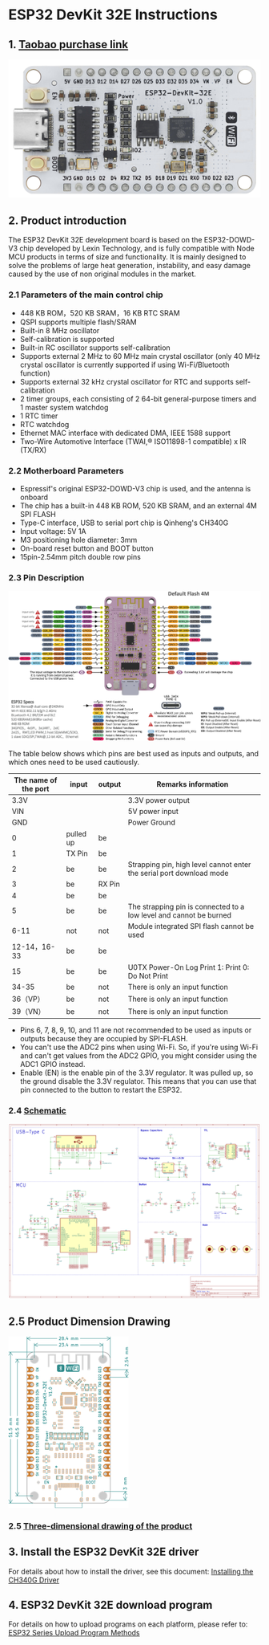 # ESP32 DevKit 32E Instructions

## 1. [Taobao purchase link](https://item.taobao.com/item.htm?ali_refid=a3_430582_1006:1209150026:N:bHry0KBYQUueXMqvQBLQ7A==:ae7ad87b821c162939f1053fd9a53067&ali_trackid=162_ae7ad87b821c162939f1053fd9a53067&id=778630577370&skuId=5318380828567&spm=a21n57.1.0.0)

![Physical drawing](picture/1.png)

## 2. Product introduction

The ESP32 DevKit 32E development board is based on the ESP32-DOWD-V3 chip developed by Lexin Technology, and is fully compatible with Node MCU products in terms of size and functionality. It is mainly designed to solve the problems of large heat generation, instability, and easy damage caused by the use of non original modules in the market.

### 2.1 Parameters of the main control chip

- 448 KB ROM，520 KB SRAM，16 KB RTC SRAM
- QSPI supports multiple flash/SRAM
- Built-in 8 MHz oscillator
- Self-calibration is supported
- Built-in RC oscillator supports self-calibration
- Supports external 2 MHz to 60 MHz main crystal oscillator (only 40 MHz crystal oscillator is currently supported if using Wi-Fi/Bluetooth function)
- Supports external 32 kHz crystal oscillator for RTC and supports self-calibration
- 2 timer groups, each consisting of 2 64-bit general-purpose timers and 1 master system watchdog
- 1 RTC timer
- RTC watchdog
- Ethernet MAC interface with dedicated DMA, IEEE 1588 support
- Two-Wire Automotive Interface (TWAI,® ISO11898-1 compatible) x IR (TX/RX)

### 2.2 Motherboard Parameters

- Espressif's original ESP32-DOWD-V3 chip is used, and the antenna is onboard
- The chip has a built-in 448 KB ROM, 520 KB SRAM, and an external 4M SPI FLASH
- Type-C interface, USB to serial port chip is Qinheng's CH340G
- Input voltage: 5V 1A
- M3 positioning hole diameter: 3mm
- On-board reset button and BOOT button
- 15pin-2.54mm pitch double row pins

### 2.3 Pin Description

![Pin diagram](picture/5.png)

The table below shows which pins are best used as inputs and outputs, and which ones need to be used cautiously.

| The name of the port | input     | output | Remarks information                                          |
| -------------------- | --------- | ------ | ------------------------------------------------------------ |
| 3.3V                 |           |        | 3.3V power output                                            |
| VIN                  |           |        | 5V power input                                               |
| GND                  |           |        | Power Ground                                                 |
| 0                    | pulled up | be     |                                                              |
| 1                    | TX Pin    | be     |                                                              |
| 2                    | be        | be     | Strapping pin, high level cannot enter the serial port download mode |
| 3                    | be        | RX Pin |                                                              |
| 4                    | be        | be     |                                                              |
| 5                    | be        | be     | The strapping pin is connected to a low level and cannot be burned |
| 6-11                 | not       | not    | Module integrated SPI flash cannot be used                   |
| 12-14，16-33         | be        | be     |                                                              |
| 15                   | be        | be     | U0TX Power-On Log Print 1: Print 0: Do Not Print             |
| 34-35                | be        | not    | There is only an input function                              |
| 36（VP）             | be        | not    | There is only an input function                              |
| 39（VN）             | be        | not    | There is only an input function                              |

- Pins 6, 7, 8, 9, 10, and 11 are not recommended to be used as inputs or outputs because they are occupied by SPI-FLASH.
- You can't use the ADC2 pins when using Wi-Fi. So, if you're using Wi-Fi and can't get values from the ADC2 GPIO, you might consider using the ADC1 GPIO instead.
- Enable (EN) is the enable pin of the 3.3V regulator. It was pulled up, so the ground disable the 3.3V regulator. This means that you can use that pin connected to the button to restart the ESP32.

### 2.4 <a href="en/esp32/esp32_devkit_32e/ch340G_esp32.pdf" target="_blank">Schematic</a>

![ch340G_esp32](ch340G_esp32.png)

## 2.5 Product Dimension Drawing

![Dimensional drawings](picture/4.png)

### 2.5 <a href="en/esp32/esp32_devkit_32e/ch340G_esp32_pico.step" target="_blank">Three-dimensional drawing of the product</a>

## 3. Install the ESP32 DevKit 32E driver

For details about how to install the driver, see this document: [Installing the CH340G Driver](en/driver/ch340_driver/ch340_driver.md)

## 4. ESP32 DevKit 32E download program

For details on how to upload programs on each platform, please refer to: [ESP32 Series Upload Program Methods](en/esp32/esp32_software_instructions/esp32_software_instructions.md)
